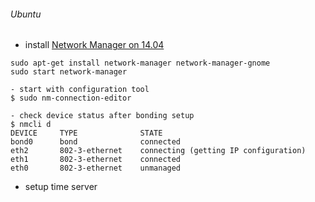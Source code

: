 ###### Ubuntu 
* install [Network Manager on 14.04](https://help.ubuntu.com/community/NetworkManager)
```
sudo apt-get install network-manager network-manager-gnome
sudo start network-manager

- start with configuration tool
$ sudo nm-connection-editor

- check device status after bonding setup
$ nmcli d
DEVICE     TYPE              STATE
bond0      bond              connected
eth2       802-3-ethernet    connecting (getting IP configuration)
eth1       802-3-ethernet    connected
eth0       802-3-ethernet    unmanaged
```
* setup time server
```

```
